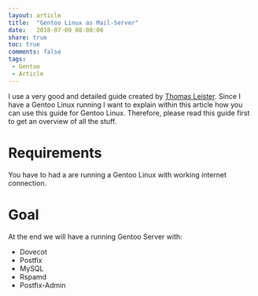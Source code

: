```yaml
---
layout: article
title:  "Gentoo Linux as Mail-Server"
date:   2018-07-09 08:00:00
share: true
toc: true
comments: false
tags:
 - Gentoo
 - Article
---
```


I use a very good and detailed guide created by [Thomas Leister](https://thomas-leister.de/mailserver-debian-stretch/).
Since I have a Gentoo Linux running I want to explain within this article how you can use this guide for Gentoo Linux. Therefore, please read this guide first to get an overview of all the stuff.

# Requirements 

You have to had a are running a Gentoo Linux with working internet connection.

# Goal

At the end we will have a running Gentoo Server with:
- Dovecot
- Postfix
- MySQL
- Rspamd
- Postfix-Admin
